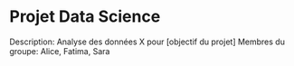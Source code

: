 # Projet Data Science
Description: Analyse des données X pour [objectif du projet]
Membres du groupe: Alice, Fatima, Sara
